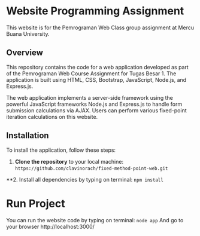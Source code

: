 # Website Programming Assignment

This website is for the Pemrograman Web Class group assignment at Mercu Buana University.

## Overview

This repository contains the code for a web application developed as part of the Pemrograman Web Course Assignment for Tugas Besar 1. The application is built using HTML, CSS, Bootstrap, JavaScript, Node.js, and Express.js.

The web application implements a server-side framework using the powerful JavaScript frameworks Node.js and Express.js to handle form submission calculations via AJAX. Users can perform various fixed-point iteration calculations on this website.

## Installation
To install the application, follow these steps:

1. **Clone the repository** to your local machine: ```https://github.com/clavinorach/fixed-method-point-web.git``` 

**2. Install all dependencies by typing on terminal:
```npm install```

# Run Project
You can run the website code by typing on terminal:
```node app```
And go to your browser http://localhost:3000/



